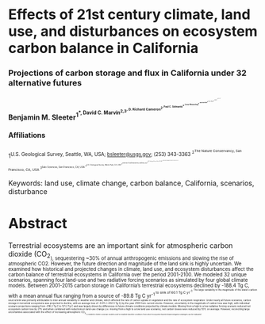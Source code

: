 # Effects of 21st century climate, land use, and disturbances on ecosystem carbon balance in California

### Projections of carbon storage and flux in California under 32 alternative futures

#### Benjamin M. Sleeter<sup>1<sup>*, David C. Marvin<sup>2,3<sup>, D. Richard Cameron<sup>2<sup>, Paul C. Selmants<sup>4<sup>, Leroy Westerling<sup>5<sup>, Jason Kreitler<sup>6<sup>, Colin J. Daniel<sup>7<sup>, Jinxun Liu<sup>4<sup>, Tamara S. Wilson<sup>4<sup>

#### Affiliations
<sup>1<sup>U.S. Geological Survey, Seattle, WA, USA; bsleeter@usgs.gov; (253) 343-3363
<sup>2<sup>The Nature Conservancy, San Francisco, CA, USA
<sup>3<sup>Salo Sciences, San Francisco, CA, USA
<sup>4<sup>U.S. Geological Survey, Menlo Park, CA, USA
<sup>5<sup>University of California Merced, California, USA
<sup>6<sup>U.S. Geological Survey, Boise, ID, USA
<sup>7<sup>Apex Resource Management Solutions Ltd., Ottawa, ON, CAN

Keywords: land use, climate change, carbon balance, California, scenarios, disturbance

# Abstract
Terrestrial ecosystems are an important sink for atmospheric carbon dioxide (CO<sub>2<sub>), sequestering ~30% of annual anthropogenic emissions and slowing the rise of atmospheric CO2. However, the future direction and magnitude of the land sink is highly uncertain. We examined how historical and projected changes in climate, land use, and ecosystem disturbances affect the carbon balance of terrestrial ecosystems in California over the period 2001-2100. We modeled 32 unique scenarios, spanning four land-use and two radiative forcing scenarios as simulated by four global climate models. Between 2001-2015 carbon storage in California’s terrestrial ecosystems declined by -188.4 Tg C, with a mean annual flux ranging from a source of -89.8 Tg C yr<sup>-1<sup> to sink of 60.1 Tg C yr<sup>-1<sup>. The large variability in the magnitude of the state’s carbon source/sink was primarily attributable to inter-annual variability in weather and climate, which affected the rate of carbon uptake in vegetation and the rate of ecosystem respiration. Under nearly all future scenarios, carbon storage in terrestrial ecosystems was projected to decline, with an average loss of -9.4% (-432.3 Tg C) by the year 2100 from current stocks. However, uncertainty in the magnitude of carbon loss was high, with individual scenario projections ranging from -916.2 Tg C to 121.2 Tg C and was largely driven by differences in future climate conditions projected by climate models. Moving from a high to a low radiative forcing scenario reduced net ecosystem carbon loss by 21% and when combined with reductions in land-use change (i.e. moving from a high to a low land use scenario), net carbon losses were reduced by 55% on average. However, reconciling large uncertainties associated with the effect of increasing atmospheric CO<sub>2<sub> is needed to better constrain models used to establish baseline conditions from which ecosystem-based climate mitigation strategies can be evaluated.


